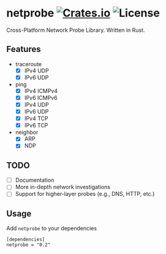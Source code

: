 [crates-badge]: https://img.shields.io/crates/v/netprobe.svg
[crates-url]: https://crates.io/crates/netprobe
[license-badge]: https://img.shields.io/crates/l/netprobe.svg

# netprobe [![Crates.io][crates-badge]][crates-url] ![License][license-badge]
Cross-Platform Network Probe Library. Written in Rust.

## Features
- traceroute
    - [x] IPv4 UDP
    - [x] IPv6 UDP
- ping
    - [x] IPv4 ICMPv4
    - [x] IPv6 ICMPv6
    - [x] IPv4 UDP
    - [x] IPv6 UDP
    - [x] IPv4 TCP
    - [x] IPv6 TCP
- neighbor
    - [x] ARP
    - [x] NDP

## TODO
- [ ] Documentation
- [ ] More in-depth network investigations
- [ ] Support for higher-layer probes (e.g., DNS, HTTP, etc.)

## Usage
Add `netprobe` to your dependencies
```
[dependencies]
netprobe = "0.2"
```
